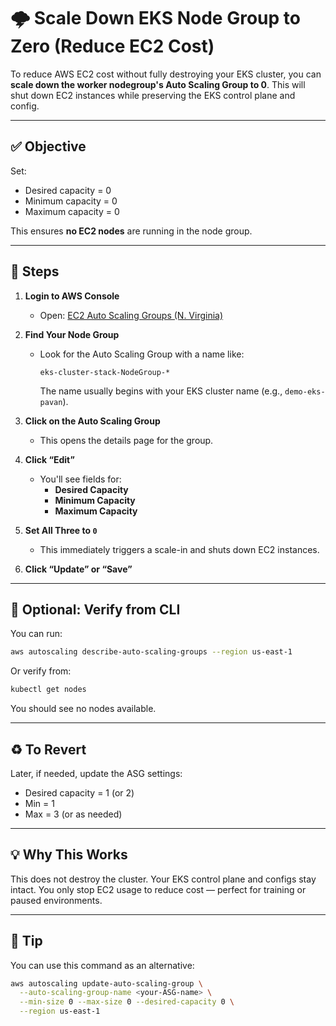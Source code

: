 # 🌩️ Scale Down EKS Node Group to Zero (Reduce EC2 Cost)

To reduce AWS EC2 cost without fully destroying your EKS cluster, you can **scale down the worker nodegroup's Auto Scaling Group to 0**. This will shut down EC2 instances while preserving the EKS control plane and config.

---

## ✅ Objective
Set:
- Desired capacity = 0
- Minimum capacity = 0
- Maximum capacity = 0

This ensures **no EC2 nodes** are running in the node group.

---

## 🔧 Steps

1. **Login to AWS Console**
   - Open: [EC2 Auto Scaling Groups (N. Virginia)](https://us-east-1.console.aws.amazon.com/ec2/home?region=us-east-1#AutoScalingGroups:)

2. **Find Your Node Group**
   - Look for the Auto Scaling Group with a name like:
     ```
     eks-cluster-stack-NodeGroup-*
     ```
     The name usually begins with your EKS cluster name (e.g., `demo-eks-pavan`).

3. **Click on the Auto Scaling Group**
   - This opens the details page for the group.

4. **Click “Edit”**
   - You'll see fields for:
     - **Desired Capacity**
     - **Minimum Capacity**
     - **Maximum Capacity**

5. **Set All Three to `0`**
   - This immediately triggers a scale-in and shuts down EC2 instances.

6. **Click “Update” or “Save”**

---

## 🧪 Optional: Verify from CLI

You can run:
```bash
aws autoscaling describe-auto-scaling-groups --region us-east-1
```
Or verify from:
```bash
kubectl get nodes
```
You should see no nodes available.

---

## ♻️ To Revert

Later, if needed, update the ASG settings:
- Desired capacity = 1 (or 2)
- Min = 1
- Max = 3 (or as needed)

---

## 💡 Why This Works
This does not destroy the cluster. Your EKS control plane and configs stay intact. You only stop EC2 usage to reduce cost — perfect for training or paused environments.

---

## 📌 Tip
You can use this command as an alternative:
```bash
aws autoscaling update-auto-scaling-group \
  --auto-scaling-group-name <your-ASG-name> \
  --min-size 0 --max-size 0 --desired-capacity 0 \
  --region us-east-1
```

